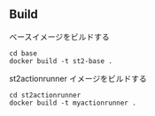 

## Build

ベースイメージをビルドする
```
cd base
docker build -t st2-base .
```

st2actionrunner イメージをビルドする
```
cd st2actionrunner
docker build -t myactionrunner .
```
